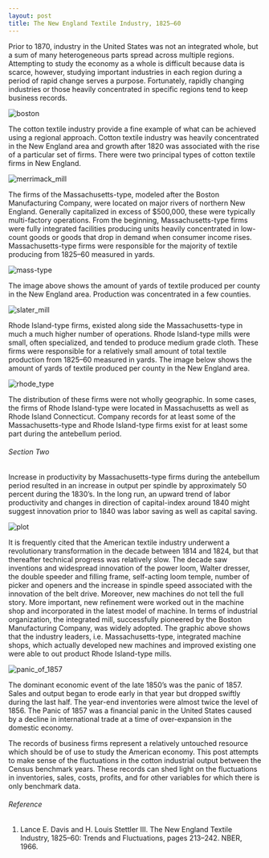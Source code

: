 ```yaml
---
layout: post
title: The New England Textile Industry, 1825–60
---
```


Prior to 1870, industry in the United States was not an integrated whole, but a sum of many heterogeneous parts spread across multiple regions. Attempting to study the economy as a whole is difficult because data is scarce, however, studying important industries in each region during a period of rapid change serves a purpose. Fortunately, rapidly changing industries or those heavily concentrated in specific regions tend to keep business records.

![boston](https://raw.githubusercontent.com/andronikmk/andronikmk.github.io/master/img/boston_man.jpg)

The cotton textile industry provide a fine example of what can be achieved using a regional approach. Cotton textile industry was heavily concentrated in the New England area and growth after 1820 was associated with the rise of a particular set of firms. There were two principal types of cotton textile firms in New England.

![merrimack_mill](https://raw.githubusercontent.com/andronikmk/andronikmk.github.io/master/img/Merrimack_Mills_1850.gif)

The firms of the Massachusetts-type, modeled after the Boston Manufacturing Company, were located on major rivers of northern New England. Generally capitalized in excess of $500,000, these were typically multi-factory operations. From the beginning, Massachusetts-type firms were fully integrated facilities producing units heavily concentrated in low-count goods or goods that drop in demand when consumer income rises. Massachusetts-type firms were responsible for the majority of textile producing from 1825–60 measured in yards.

![mass-type](https://raw.githubusercontent.com/andronikmk/andronikmk.github.io/master/img/mass_type.png)

The image above shows the amount of yards of textile produced per county in the New England area. Production was concentrated in a few counties.

![slater_mill](https://raw.githubusercontent.com/andronikmk/andronikmk.github.io/master/img/1_DoDaKM4J_sYdMW_AN5Unfw.jpeg)

Rhode Island-type firms, existed along side the Massachusetts-type in much a much higher number of operations. Rhode Island-type mills were small, often specialized, and tended to produce medium grade cloth. These firms were responsible for a relatively small amount of total textile production from 1825–60 measured in yards. The image below shows the amount of yards of textile produced per county in the New England area.

![rhode_type](https://raw.githubusercontent.com/andronikmk/andronikmk.github.io/master/img/ri_type.png)

The distribution of these firms were not wholly geographic. In some cases, the firms of Rhode Island-type were located in Massachusetts as well as Rhode Island Connecticut. Company records for at least some of the Massachusetts-type and Rhode Island-type firms exist for at least some part during the antebellum period.

###### Section Two ######

Increase in productivity by Massachusetts-type firms during the antebellum period resulted in an increase in output per spindle by approximately 50 percent during the 1830’s. In the long run, an upward trend of labor productivity and changes in direction of capital-index around 1840 might suggest innovation prior to 1840 was labor saving as well as capital saving.

![plot](https://raw.githubusercontent.com/andronikmk/andronikmk.github.io/master/img/plot1.png)

It is frequently cited that the American textile industry underwent a revolutionary transformation in the decade between 1814 and 1824, but that thereafter technical progress was relatively slow. The decade saw inventions and widespread innovation of the power loom, Walter dresser, the double speeder and filling frame, self-acting loom temple, number of picker and openers and the increase in spindle speed associated with the innovation of the belt drive. Moreover, new machines do not tell the full story. More important, new refinement were worked out in the machine shop and incorporated in the latest model of machine. In terms of industrial organization, the integrated mill, successfully pioneered by the Boston Manufacturing Company, was widely adopted. The graphic above shows that the industry leaders, i.e. Massachusetts-type, integrated machine shops, which actually developed new machines and improved existing one were able to out product Rhode Island-type mills.

![panic_of_1857](https://raw.githubusercontent.com/andronikmk/andronikmk.github.io/master/img/1_naprOpkM2VXN51h-3BDiyw.jpeg)

The dominant economic event of the late 1850’s was the panic of 1857. Sales and output began to erode early in that year but dropped swiftly during the last half. The year-end inventories were almost twice the level of 1856. The Panic of 1857 was a financial panic in the United States caused by a decline in international trade at a time of over-expansion in the domestic economy.

The records of business firms represent a relatively untouched resource which should be of use to study the American economy. This post attempts to make sense of the fluctuations in the cotton industrial output between the Census benchmark years. These records can shed light on the fluctuations in inventories, sales, costs, profits, and for other variables for which there is only benchmark data.

###### Reference ######
1. Lance E. Davis and H. Louis Stettler III. The New England Textile Industry, 1825–60: Trends and Fluctuations, pages 213–242. NBER, 1966.
